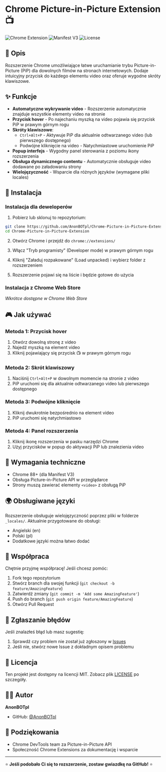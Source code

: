 # Chrome Picture-in-Picture Extension 📺

![Chrome Extension](https://img.shields.io/badge/Chrome-Extension-brightgreen)
![Manifest V3](https://img.shields.io/badge/Manifest-V3-blue)
![License](https://img.shields.io/badge/License-MIT-yellow)

## 📖 Opis

Rozszerzenie Chrome umożliwiające łatwe uruchamianie trybu Picture-in-Picture (PiP) dla dowolnych filmów na stronach internetowych. Dodaje intuicyjny przycisk do każdego elementu video oraz oferuje wygodne skróty klawiszowe.

## ✨ Funkcje

- **Automatyczne wykrywanie video** - Rozszerzenie automatycznie znajduje wszystkie elementy video na stronie
- **Przycisk hover** - Po najechaniu myszką na video pojawia się przycisk PiP w prawym górnym rogu
- **Skróty klawiszowe**:
  - `Ctrl+Alt+P` - Aktywuje PiP dla aktualnie odtwarzanego video (lub pierwszego dostępnego)
  - Podwójne kliknięcie na video - Natychmiastowe uruchomienie PiP
- **Popup interfejs** - Wygodny panel sterowania z poziomu ikony rozszerzenia
- **Obsługa dynamicznego contentu** - Automatycznie obsługuje video dodawane po załadowaniu strony
- **Wielojęzyczność** - Wsparcie dla różnych języków (wymagane pliki locales)

## 🚀 Instalacja

### Instalacja dla deweloperów

1. Pobierz lub sklonuj to repozytorium:
```bash
git clone https://github.com/AnonBOTpl/Chrome-Picture-in-Picture-Extension.git
cd Chrome-Picture-in-Picture-Extension
```

2. Otwórz Chrome i przejdź do `chrome://extensions/`

3. Włącz "Tryb programisty" (Developer mode) w prawym górnym rogu

4. Kliknij "Załaduj rozpakowane" (Load unpacked) i wybierz folder z rozszerzeniem

5. Rozszerzenie pojawi się na liście i będzie gotowe do użycia

### Instalacja z Chrome Web Store

*Wkrótce dostępne w Chrome Web Store*

## 🎮 Jak używać

### Metoda 1: Przycisk hover
1. Otwórz dowolną stronę z video
2. Najedź myszką na element video
3. Kliknij pojawiający się przycisk 📺 w prawym górnym rogu

### Metoda 2: Skrót klawiszowy
1. Naciśnij `Ctrl+Alt+P` w dowolnym momencie na stronie z video
2. PiP uruchomi się dla aktualnie odtwarzanego video lub pierwszego dostępnego

### Metoda 3: Podwójne kliknięcie
1. Kliknij dwukrotnie bezpośrednio na element video
2. PiP uruchomi się natychmiastowo

### Metoda 4: Panel rozszerzenia
1. Kliknij ikonę rozszerzenia w pasku narzędzi Chrome
2. Użyj przycisków w popup do aktywacji PiP lub znalezienia video



## 🔧 Wymagania techniczne

- Chrome 88+ (dla Manifest V3)
- Obsługa Picture-in-Picture API w przeglądarce
- Strony muszą zawierać elementy `<video>` z obsługą PiP

## 🌍 Obsługiwane języki

Rozszerzenie obsługuje wielojęzyczność poprzez pliki w folderze `_locales/`. Aktualnie przygotowane do obsługi:
- Angielski (en)
- Polski (pl)
- Dodatkowe języki można łatwo dodać

## 🤝 Współpraca

Chętnie przyjmę współpracę! Jeśli chcesz pomóc:

1. Fork tego repozytorium
2. Stwórz branch dla swojej funkcji (`git checkout -b feature/AmazingFeature`)
3. Zatwierdź zmiany (`git commit -m 'Add some AmazingFeature'`)
4. Push do branch (`git push origin feature/AmazingFeature`)
5. Otwórz Pull Request

## 🐛 Zgłaszanie błędów

Jeśli znalazłeś błąd lub masz sugestię:
1. Sprawdź czy problem nie został już zgłoszony w [Issues](https://github.com/AnonBOTpl/Chrome-Picture-in-Picture-Extension/issues)
2. Jeśli nie, stwórz nowe Issue z dokładnym opisem problemu

## 📝 Licencja

Ten projekt jest dostępny na licencji MIT. Zobacz plik [LICENSE](LICENSE) po szczegóły.

## 👨‍💻 Autor

**AnonBOTpl**
- GitHub: [@AnonBOTpl](https://github.com/AnonBOTpl)

## 🙏 Podziękowania

- Chrome DevTools team za Picture-in-Picture API
- Społeczność Chrome Extensions za dokumentację i wsparcie

---

⭐ **Jeśli podobało Ci się to rozszerzenie, zostaw gwiazdkę na GitHub!** ⭐
